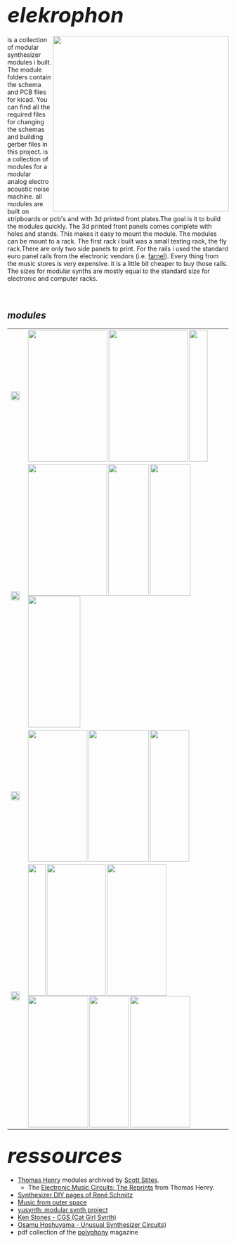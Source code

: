 # **<font size="24">*elekrophon*</font>** 
<a href="https://spielhuus.github.io/elektrophon/images/elektrophon.jpg"><img align="right" src="https://spielhuus.github.io/elektrophon/images/elektrophon_tmb.jpg" width="400"></a>is a collection of modular synthesizer modules i built. The module folders contain the schema and PCB files for kicad. You can find all the required files for changing the schemas and building gerber files in this project.  is a collection of modules for a modular analog electro acoustic noise machine. all modules are built on stripboards or pcb's and with 3d printed front plates.The goal is it to build the modules quickly. The 3d printed front panels comes complete with holes and stands. This makes it easy to mount the module. The modules can be mount to a rack. The first rack i built was a small testing rack, the fly rack.There are only two side panels to print. For the rails i used the standard euro panel rails from the electronic vendors (i.e. [farnel](https://de.farnell.com/schroff/34560-484/horizontal-rail-enclosure/dp/2816357)). Every thing from the music stores is very expensive. it is a little bit cheaper to buy those rails. The sizes for modular synths are mostly equal to the standard size for electronic and computer racks.
<br><br><br>



## ***modules*** 

<table>
  <tr>
    <td height="200px" width="20px"><img width="20px" align="left" src="https://spielhuus.github.io/elektrophon/images/text_osillator.png"/></td>
    <td height="200px">
      <a href="https://github.com/spielhuus/elektrophon/blob/master/modules/4046/README.md"><img width="181px" align="left" src="https://spielhuus.github.io/elektrophon/images/4046-panel-tmb.png" height="300px"></img></a>
      <a href="https://github.com/spielhuus/elektrophon/blob/master/modules/Utility LFO/README.md"><img width="180px" align="left" src="https://spielhuus.github.io/elektrophon/images/lfo-panel-tmb.png" height="300px"></img></a>
      <a href="https://github.com/spielhuus/elektrophon/blob/master/modules/noise/README.md"><img width="42px" align="left" src="https://spielhuus.github.io/elektrophon/images/noise-panel-tmb.png" height="300px"></img></a>
    </td>
  </tr>
  <tr>
    <td width="20px"><img width="20px" align="left" src="https://spielhuus.github.io/elektrophon/images/text_filter.png"/></td>
    <td>
      <a href="https://github.com/spielhuus/elektrophon/blob/master/modules/resonanz/README.md"><img width="180px" align="left"  src="https://spielhuus.github.io/elektrophon/images/resonanz-panel-tmb.png" height="300px"></img></a>
      <a href="https://github.com/spielhuus/elektrophon/blob/master/modules/polivoks/README.md"><img width="92px" align="left"  src="https://spielhuus.github.io/elektrophon/images/polivoks-panel-tmb.png" height="300px"></img></a>
      <a href="https://github.com/spielhuus/elektrophon/blob/master/modules/metall/README.md"><img width="92px" align="left"  src="https://spielhuus.github.io/elektrophon/images/metall-panel-tmb.png" height="300px"></img></a>
      <a href="https://github.com/spielhuus/elektrophon/blob/master/modules/wavefolder/README.md"><img width="119px" align="left"  src="https://spielhuus.github.io/elektrophon/images/wavefolder-panel-tmb.png" height="300px"></img></a>
    </td>
  </tr>

  <tr>
    <td width="20px"><img width="20px" align="left" src="https://spielhuus.github.io/elektrophon/images/text_function.png"/></td>
    <td>
      <a href="https://github.com/spielhuus/elektrophon/blob/master/modules/VCS/README.md"><img width="135px" align="left" src="https://spielhuus.github.io/elektrophon/images/funktion-panel-tmb.png" height="300px"></img></a>
      <a href="https://github.com/spielhuus/elektrophon/blob/master/modules/ssg/README.md"><img width="137px" align="left" src="https://spielhuus.github.io/elektrophon/images/ssg-panel-tmb.png" height="300px"></img></a>
      <a href="https://github.com/spielhuus/elektrophon/blob/master/modules/adsr/README.md"><img width="89px" align="left" src="https://spielhuus.github.io/elektrophon/images/adsr-panel-tmb.png" height="300px"></img></a>
    </td>
  </tr>

  <tr>
    <td width="20px"><img width="20px" align="left" src="https://spielhuus.github.io/elektrophon/images/text_mixer.png"/></td>
    <td>
    <a href="https://github.com/spielhuus/elektrophon/blob/master/modules/kontrast/README.md"><img width="40px" align="left"  src="https://spielhuus.github.io/elektrophon/images/kontrast-panel-tmb.png" height="300px"></img></a>
    <a href="https://github.com/spielhuus/elektrophon/blob/master/modules/vca1/README.md"><img width="134px" align="left"  src="https://spielhuus.github.io/elektrophon/images/vca1-panel-tmb.png" height="300px"></img></a>
    <a href="https://github.com/spielhuus/elektrophon/blob/master/modules/Stereo Mischer/README.md"><img width="135px" align="left" src="https://spielhuus.github.io/elektrophon/images/summe-panel-tmb.png" height="300px"></img></a>
    <a href="https://github.com/spielhuus/elektrophon/blob/master/modules/basspp/README.md"><img width="137px" align="left"  src="https://spielhuus.github.io/elektrophon/images/basspp-panel-tmb.png" height="300px"></img></a>
    <a href="https://github.com/spielhuus/elektrophon/blob/master/modules/echo/README.md"><img width="90px" align="left" src="https://spielhuus.github.io/elektrophon/images/echo-panel-tmb.png" height="300px"></img></a>
    <a href="https://github.com/spielhuus/elektrophon/blob/master/modules/kontakt/README.md"><img width="136px" align="left" src="https://spielhuus.github.io/elektrophon/images/kontakt-panel-tmb.png" height="300px"></img></a>
    </td>
  </tr>
</table>

<!-- table border="0">
 <tr>
  <td width="40" bgcolor="orange"><img src="https://spielhuus.github.io/elektrophon/images/text_osillator.png"/></td>

  <td width="131" align="centre" colspan="2"><a href="https://github.com/spielhuus/elektrophon/blob/master/modules/4046/README.md"><img src="https://spielhuus.github.io/elektrophon/images/4046-panel-tmb.png" height="300px"></img></a><br/>4046</td>
  
  <td width="180" align="centre" colspan="2"><a href="https://github.com/spielhuus/elektrophon/blob/master/modules/Utility LFO/README.md"><img src="https://spielhuus.github.io/elektrophon/images/lfo-panel-tmb.png" height="300px"></img></a><br/>LFO</td>

  <td width="40"><a href="https://github.com/spielhuus/elektrophon/blob/master/modules/noise/README.md"><img src="https://spielhuus.github.io/elektrophon/images/noise-panel-tmb.png" height="300px"></img></a><br/>noise</td>

</tr><tr>
  <td bgcolor="lightgreen"><img src="https://spielhuus.github.io/elektrophon/images/text_filter.png"/></td>

  <td align="centre" colspan="2"><a href="https://github.com/spielhuus/elektrophon/blob/master/modules/resonanz/README.md"><img src="https://spielhuus.github.io/elektrophon/images/resonanz-panel-tmb.png" height="300px"></img></a><br/>resonanz</td>

  <td><a href="https://github.com/spielhuus/elektrophon/blob/master/modules/polivoks/README.md"><img src="https://spielhuus.github.io/elektrophon/images/polivoks-panel-tmb.png" height="300px"></img></a><br/>polivoks</td>
  
  <td><a href="https://github.com/spielhuus/elektrophon/blob/master/modules/metall/README.md"><img src="https://spielhuus.github.io/elektrophon/images/metall-panel-tmb.png" height="300px"></img></a><br/>metall</td>

  <td><a href="https://github.com/spielhuus/elektrophon/blob/master/modules/wavefolder/README.md"><img src="https://spielhuus.github.io/elektrophon/images/wavefolder-panel-tmb.png" height="300px"></img></a><br/>wavefolder</td>

</tr><tr>

  <td bgcolor="yellow"><img src="https://spielhuus.github.io/elektrophon/images/text_function.png"/></td>  
  <td align="centre" colspan="2"><a href="https://github.com/spielhuus/elektrophon/blob/master/modules/VCS/README.md"><img src="https://spielhuus.github.io/elektrophon/images/funktion-panel.png" height="300px"></img></a><br/>funktion</td>
  <td align="centre" colspan="2"><a href="https://github.com/spielhuus/elektrophon/blob/master/modules/ssg/README.md"><img src="https://spielhuus.github.io/elektrophon/images/ssg-panel-tmb.png" height="300px"></img></a><br/>ssg</td>
  <td><a href="https://github.com/spielhuus/elektrophon/blob/master/modules/adsr/README.md"><img src="https://spielhuus.github.io/elektrophon/images/adsr-panel-tmb.png" height="300px"></img></a><br/>adsr</td>

</tr><tr>
 
  <td rowspan="2" bgcolor="lightblue"><img src="https://spielhuus.github.io/elektrophon/images/text_mixer.png"/></td>

  <td><a href="https://github.com/spielhuus/elektrophon/blob/master/modules/kontrast/README.md"><img src="https://spielhuus.github.io/elektrophon/images/kontrast-panel-tmb.png" height="300px"></img></a><br/>kontrast</td>

  <td align="centre" colspan="3"><a href="https://github.com/spielhuus/elektrophon/blob/master/modules/vca1/README.md"><img src="https://spielhuus.github.io/elektrophon/images/vca1-panel-tmb.png" height="300px"></img></a><br/>vca-1</td>
  
  <td align="centre" colspan="3"><a href="https://github.com/spielhuus/elektrophon/blob/master/modules/Stereo Mischer/README.md"><img src="https://spielhuus.github.io/elektrophon/images/summe-panel-tmb.png" height="300px"></img></a><br/>summe</td>
  
  <td align="centre" colspan="3"><a href="https://github.com/spielhuus/elektrophon/blob/master/modules/basspp/README.md"><img src="https://spielhuus.github.io/elektrophon/images/basspp-panel-tmb.png" height="300px"></img></a><br/>bass++</td>

  </tr><tr>

  <td align="centre" colspan="1"><a href="https://github.com/spielhuus/elektrophon/blob/master/modules/echo/README.md"><img src="https://spielhuus.github.io/elektrophon/images/echo-panel-tmb.png" height="300px"></img></a><br/>echo</td>
  <td align="centre" colspan="2"><a href="https://github.com/spielhuus/elektrophon/blob/master/modules/kontakt/README.md"><img src="https://spielhuus.github.io/elektrophon/images/kontakt-panel-tmb.png" height="300px"></img></a><br/>midi</td>
 </tr>
</table -->

## **<font size="24">*ressources*</font>** 

* [Thomas Henry](http://birthofasynth.com/Thomas_Henry/TH_main.html) modules archived by [Scott Stites](http://birthofasynth.com/index.html). 
  * The [Electronic Music Circuits: The Reprints](https://web.archive.org/web/20190907204304/https://static.miraheze.org/sdiywiki/5/5d/The_Reprint_Collection_by_Thomas_Henry_CC_BY_NC.pdf) from Thomas Henry.
* [Synthesizer DIY pages of René Schmitz](https://www.schmitzbits.de/index.html)
* [Music from outer space](http://musicfromouterspace.com/)
* [yusynth: modular synth project](http://www.yusynth.net/Modular/index_en.html)
* [Ken Stones - CGS (Cat Girl Synth)](http://www.elby-designs.com/webtek/cgs/cgs.htm)
* [Osamu Hoshuyama - Unusual Synthesizer Circuits)](http://www5b.biglobe.ne.jp/~houshu/synth/)
* pdf collection of the [polyphony](http://www.muzines.co.uk/mags/pl/all) magazine
